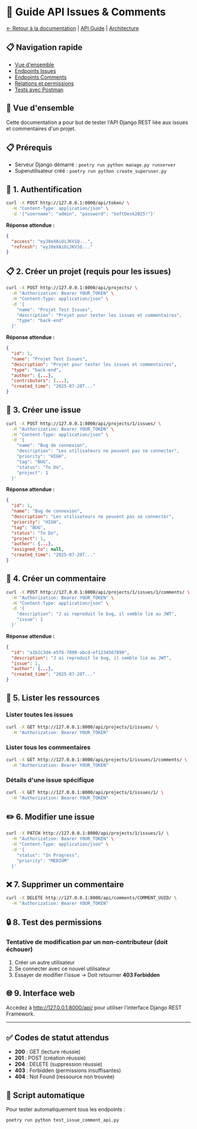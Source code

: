 # 🐛 Guide API Issues & Comments

[← Retour à la documentation](./README.md) | [API Guide](./API_GUIDE.md) | [Architecture](./ARCHITECTURE.md)

## 📋 Navigation rapide
- [Vue d'ensemble](#vue-densemble)
- [Endpoints Issues](#endpoints-issues)
- [Endpoints Comments](#endpoints-comments)
- [Relations et permissions](#relations-et-permissions)
- [Tests avec Postman](./postman/POSTMAN_GUIDE.md)

## 🎯 Vue d'ensemble

Cette documentation a pour but de tester l'API Django REST liée aux issues et commentaires d'un projet.

## 📋 Prérequis
- Serveur Django démarré : `poetry run python manage.py runserver`
- Superutilisateur créé : `poetry run python create_superuser.py`

## 🔐 1. Authentification
```bash
curl -X POST http://127.0.0.1:8000/api/token/ \
  -H "Content-Type: application/json" \
  -d '{"username": "admin", "password": "SoftDesk2025!"}'
```

**Réponse attendue :**
```json
{
  "access": "eyJ0eXAiOiJKV1Q...",
  "refresh": "eyJ0eXAiOiJKV1Q..."
}
```

## 📋 2. Créer un projet (requis pour les issues)
```bash
curl -X POST http://127.0.0.1:8000/api/projects/ \
  -H "Authorization: Bearer YOUR_TOKEN" \
  -H "Content-Type: application/json" \
  -d '{
    "name": "Projet Test Issues",
    "description": "Projet pour tester les issues et commentaires",
    "type": "back-end"
  }'
```

**Réponse attendue :**
```json
{
  "id": 1,
  "name": "Projet Test Issues",
  "description": "Projet pour tester les issues et commentaires",
  "type": "back-end",
  "author": {...},
  "contributors": [...],
  "created_time": "2025-07-20T..."
}
```

## 🐛 3. Créer une issue
```bash
curl -X POST http://127.0.0.1:8000/api/projects/1/issues/ \
  -H "Authorization: Bearer YOUR_TOKEN" \
  -H "Content-Type: application/json" \
  -d '{
    "name": "Bug de connexion",
    "description": "Les utilisateurs ne peuvent pas se connecter",
    "priority": "HIGH",
    "tag": "BUG",
    "status": "To Do",
    "project": 1
  }'
```

**Réponse attendue :**
```json
{
  "id": 1,
  "name": "Bug de connexion",
  "description": "Les utilisateurs ne peuvent pas se connecter",
  "priority": "HIGH",
  "tag": "BUG",
  "status": "To Do",
  "project": 1,
  "author": {...},
  "assigned_to": null,
  "created_time": "2025-07-20T..."
}
```

## 💬 4. Créer un commentaire
```bash
curl -X POST http://127.0.0.1:8000/api/projects/1/issues/1/comments/ \
  -H "Authorization: Bearer YOUR_TOKEN" \
  -H "Content-Type: application/json" \
  -d '{
    "description": "J ai reproduit le bug, il semble lié au JWT",
    "issue": 1
  }'
```

**Réponse attendue :**
```json
{
  "id": "a1b2c3d4-e5f6-7890-abcd-ef1234567890",
  "description": "J ai reproduit le bug, il semble lié au JWT",
  "issue": 1,
  "author": {...},
  "created_time": "2025-07-20T..."
}
```

## 📖 5. Lister les ressources

### Lister toutes les issues
```bash
curl -X GET http://127.0.0.1:8000/api/projects/1/issues/ \
  -H "Authorization: Bearer YOUR_TOKEN"
```

### Lister tous les commentaires
```bash
curl -X GET http://127.0.0.1:8000/api/projects/1/issues/1/comments/ \
  -H "Authorization: Bearer YOUR_TOKEN"
```

### Détails d'une issue spécifique
```bash
curl -X GET http://127.0.0.1:8000/api/projects/1/issues/1/ \
  -H "Authorization: Bearer YOUR_TOKEN"
```

## ✏️ 6. Modifier une issue
```bash
curl -X PATCH http://127.0.0.1:8000/api/projects/1/issues/1/ \
  -H "Authorization: Bearer YOUR_TOKEN" \
  -H "Content-Type: application/json" \
  -d '{
    "status": "In Progress",
    "priority": "MEDIUM"
  }'
```

## ❌ 7. Supprimer un commentaire
```bash
curl -X DELETE http://127.0.0.1:8000/api/comments/COMMENT_UUID/ \
  -H "Authorization: Bearer YOUR_TOKEN"
```

## 🔒 8. Test des permissions

### Tentative de modification par un non-contributeur (doit échouer)
1. Créer un autre utilisateur
2. Se connecter avec ce nouvel utilisateur
3. Essayer de modifier l'issue → Doit retourner **403 Forbidden**

## 🌐 9. Interface web
Accédez à http://127.0.0.1:8000/api/ pour utiliser l'interface Django REST Framework.

---

## ✅ Codes de statut attendus
- **200** : GET (lecture réussie)
- **201** : POST (création réussie)
- **204** : DELETE (suppression réussie)
- **403** : Forbidden (permissions insuffisantes)
- **404** : Not Found (ressource non trouvée)

## 🧪 Script automatique
Pour tester automatiquement tous les endpoints :
```bash
poetry run python test_issue_comment_api.py
```
